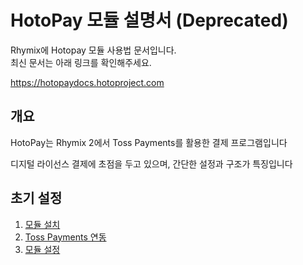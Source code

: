 # HotoPay 모듈 설명서 (Deprecated)

Rhymix에 Hotopay 모듈 사용법 문서입니다.  
최신 문서는 아래 링크를 확인해주세요.

https://hotopaydocs.hotoproject.com



## 개요

HotoPay는 Rhymix 2에서 Toss Payments를 활용한 결제 프로그램입니다

디지털 라이선스 결제에 초점을 두고 있으며, 간단한 설정과 구조가 특징입니다



## 초기 설정

1. [모듈 설치](./docs/install_module.md)
2. [Toss Payments 연동](./docs/tosspayments_setting.md)
3. [모듈 설정](./docs/setting_module.md)

